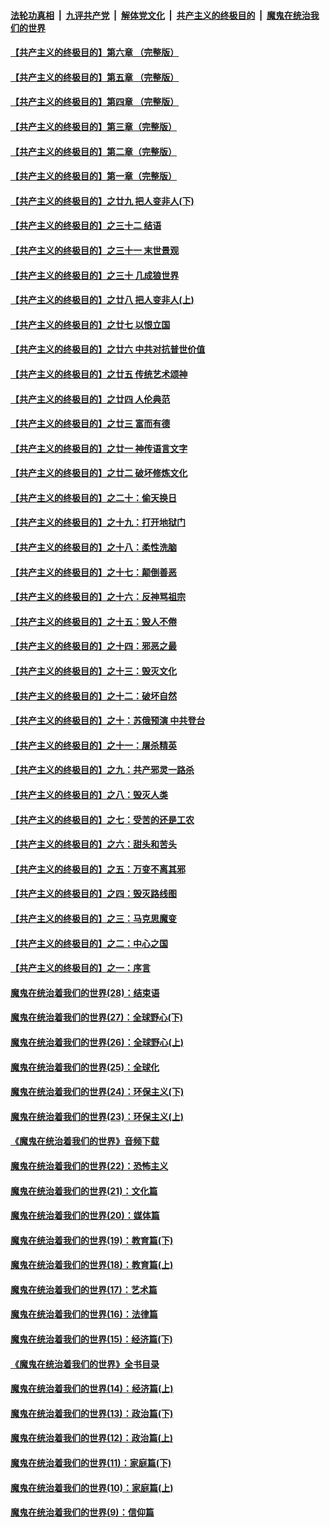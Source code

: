 ####  [法轮功真相](../../../../basic/blob/master/README.md?t=06221331) &nbsp;|&nbsp; [九评共产党](../../../../9ping.md/blob/master/README.md?t=06221331) &nbsp;|&nbsp; [解体党文化](../../../../jtdwh.md/blob/master/README.md?t=06221331)  &nbsp;|&nbsp; [共产主义的终极目的](../../../../gczydzjmd.md/blob/master/README.md?t=06221331) &nbsp;|&nbsp; [魔鬼在统治我们的世界](../../../../mgztzwmdsj.md/blob/master/README.md?t=06221331) 

#### [【共产主义的终极目的】第六章 （完整版）](../pages/nsc422/n11428913.md?t=06221331) 

#### [【共产主义的终极目的】第五章 （完整版）](../pages/nsc422/n11428912.md?t=06221331) 

#### [【共产主义的终极目的】第四章 （完整版）](../pages/nsc422/n11428907.md?t=06221331) 

#### [【共产主义的终极目的】第三章（完整版）](../pages/nsc422/n11428848.md?t=06221331) 

#### [【共产主义的终极目的】第二章（完整版）](../pages/nsc422/n11428831.md?t=06221331) 

#### [【共产主义的终极目的】第一章（完整版）](../pages/nsc422/n11417651.md?t=06221331) 

#### [【共产主义的终极目的】之廿九 把人变非人(下)](../pages/nsc422/n11344140.md?t=06221331) 

#### [【共产主义的终极目的】之三十二 结语](../pages/nsc422/n11360535.md?t=06221331) 

#### [【共产主义的终极目的】之三十一 末世景观](../pages/nsc422/n11351129.md?t=06221331) 

#### [【共产主义的终极目的】之三十 几成狼世界](../pages/nsc422/n11348280.md?t=06221331) 

#### [【共产主义的终极目的】之廿八 把人变非人(上)](../pages/nsc422/n11340492.md?t=06221331) 

#### [【共产主义的终极目的】之廿七 以恨立国](../pages/nsc422/n11336944.md?t=06221331) 

#### [【共产主义的终极目的】之廿六 中共对抗普世价值](../pages/nsc422/n11324785.md?t=06221331) 

#### [【共产主义的终极目的】之廿五 传统艺术颂神](../pages/nsc422/n11296396.md?t=06221331) 

#### [【共产主义的终极目的】之廿四 人伦典范](../pages/nsc422/n11296397.md?t=06221331) 

#### [【共产主义的终极目的】之廿三 富而有德](../pages/nsc422/n11283598.md?t=06221331) 

#### [【共产主义的终极目的】之廿一 神传语言文字](../pages/nsc422/n11263265.md?t=06221331) 

#### [【共产主义的终极目的】之廿二 破坏修炼文化](../pages/nsc422/n11245728.md?t=06221331) 

#### [【共产主义的终极目的】之二十：偷天换日](../pages/nsc422/n11238846.md?t=06221331) 

#### [【共产主义的终极目的】之十九：打开地狱门](../pages/nsc422/n11206376.md?t=06221331) 

#### [【共产主义的终极目的】之十八：柔性洗脑](../pages/nsc422/n11199994.md?t=06221331) 

#### [【共产主义的终极目的】之十七：颠倒善恶](../pages/nsc422/n11179782.md?t=06221331) 

#### [【共产主义的终极目的】之十六：反神骂祖宗](../pages/nsc422/n11166798.md?t=06221331) 

#### [【共产主义的终极目的】之十五：毁人不倦](../pages/nsc422/n11166792.md?t=06221331) 

#### [【共产主义的终极目的】之十四：邪恶之最](../pages/nsc422/n11150249.md?t=06221331) 

#### [【共产主义的终极目的】之十三：毁灭文化](../pages/nsc422/n11135227.md?t=06221331) 

#### [【共产主义的终极目的】之十二：破坏自然](../pages/nsc422/n11135214.md?t=06221331) 

#### [【共产主义的终极目的】之十：苏俄预演 中共登台](../pages/nsc422/n11118424.md?t=06221331) 

#### [【共产主义的终极目的】之十一：屠杀精英](../pages/nsc422/n11118442.md?t=06221331) 

#### [【共产主义的终极目的】之九：共产邪灵一路杀](../pages/nsc422/n11114139.md?t=06221331) 

#### [【共产主义的终极目的】之八：毁灭人类](../pages/nsc422/n11108503.md?t=06221331) 

#### [【共产主义的终极目的】之七：受苦的还是工农](../pages/nsc422/n11101809.md?t=06221331) 

#### [【共产主义的终极目的】之六：甜头和苦头](../pages/nsc422/n11096971.md?t=06221331) 

#### [【共产主义的终极目的】之五：万变不离其邪](../pages/nsc422/n11091285.md?t=06221331) 

#### [【共产主义的终极目的】之四：毁灭路线图](../pages/nsc422/n11086284.md?t=06221331) 

#### [【共产主义的终极目的】之三：马克思魔变](../pages/nsc422/n11061941.md?t=06221331) 

#### [【共产主义的终极目的】之二：中心之国](../pages/nsc422/n11047728.md?t=06221331) 

#### [【共产主义的终极目的】之一：序言](../pages/nsc422/n11086077.md?t=06221331) 

#### [魔鬼在统治着我们的世界(28)：结束语](../pages/nsc422/n10936246.md?t=06221331) 

#### [魔鬼在统治着我们的世界(27)：全球野心(下)](../pages/nsc422/n10928319.md?t=06221331) 

#### [魔鬼在统治着我们的世界(26)：全球野心(上)](../pages/nsc422/n10900318.md?t=06221331) 

#### [魔鬼在统治着我们的世界(25)：全球化](../pages/nsc422/n10788205.md?t=06221331) 

#### [魔鬼在统治着我们的世界(24)：环保主义(下)](../pages/nsc422/n10695307.md?t=06221331) 

#### [魔鬼在统治着我们的世界(23)：环保主义(上)](../pages/nsc422/n10688613.md?t=06221331) 

#### [《魔鬼在统治着我们的世界》音频下载](../pages/nsc422/n10635553.md?t=06221331) 

#### [魔鬼在统治着我们的世界(22)：恐怖主义](../pages/nsc422/n10614727.md?t=06221331) 

#### [魔鬼在统治着我们的世界(21)：文化篇](../pages/nsc422/n10597706.md?t=06221331) 

#### [魔鬼在统治着我们的世界(20)：媒体篇](../pages/nsc422/n10586579.md?t=06221331) 

#### [魔鬼在统治着我们的世界(19)：教育篇(下)](../pages/nsc422/n10564808.md?t=06221331) 

#### [魔鬼在统治着我们的世界(18)：教育篇(上)](../pages/nsc422/n10526970.md?t=06221331) 

#### [魔鬼在统治着我们的世界(17)：艺术篇](../pages/nsc422/n10499093.md?t=06221331) 

#### [魔鬼在统治着我们的世界(16)：法律篇](../pages/nsc422/n10485969.md?t=06221331) 

#### [魔鬼在统治着我们的世界(15)：经济篇(下)](../pages/nsc422/n10469975.md?t=06221331) 

#### [《魔鬼在统治着我们的世界》全书目录](../pages/nsc422/n10464261.md?t=06221331) 

#### [魔鬼在统治着我们的世界(14)：经济篇(上)](../pages/nsc422/n10457370.md?t=06221331) 

#### [魔鬼在统治着我们的世界(13)：政治篇(下)](../pages/nsc422/n10448270.md?t=06221331) 

#### [魔鬼在统治着我们的世界(12)：政治篇(上)](../pages/nsc422/n10444576.md?t=06221331) 

#### [魔鬼在统治着我们的世界(11)：家庭篇(下)](../pages/nsc422/n10440961.md?t=06221331) 

#### [魔鬼在统治着我们的世界(10)：家庭篇(上)](../pages/nsc422/n10435448.md?t=06221331) 

#### [魔鬼在统治着我们的世界(9)：信仰篇](../pages/nsc422/n10432159.md?t=06221331) 

